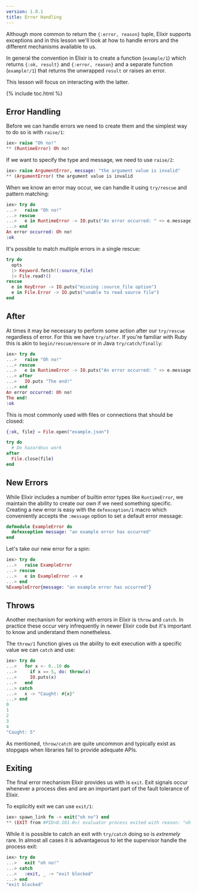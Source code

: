 ```yaml
---
version: 1.0.1
title: Error Handling
---
```


Although more common to return the `{:error, reason}` tuple, Elixir supports exceptions and in this lesson we'll look at how to handle errors and the different mechanisms available to us.

In general the convention in Elixir is to create a function (`example/1`) which returns `{:ok, result}` and `{:error, reason}` and a separate function (`example!/1`) that returns the unwrapped `result` or raises an error.

This lesson will focus on interacting with the latter.

{% include toc.html %}

## Error Handling

Before we can handle errors we need to create them and the simplest way to do so is with `raise/1`:

```elixir
iex> raise "Oh no!"
** (RuntimeError) Oh no!
```

If we want to specify the type and message, we need to use `raise/2`:

```elixir
iex> raise ArgumentError, message: "the argument value is invalid"
** (ArgumentError) the argument value is invalid
```

When we know an error may occur, we can handle it using `try/rescue` and pattern matching:

```elixir
iex> try do
...>   raise "Oh no!"
...> rescue
...>   e in RuntimeError -> IO.puts("An error occurred: " <> e.message)
...> end
An error occurred: Oh no!
:ok
```

It's possible to match multiple errors in a single rescue:

```elixir
try do
  opts
  |> Keyword.fetch!(:source_file)
  |> File.read!()
rescue
  e in KeyError -> IO.puts("missing :source_file option")
  e in File.Error -> IO.puts("unable to read source file")
end
```

## After

At times it may be necessary to perform some action after our `try/rescue` regardless of error.
For this we have `try/after`.
If you're familiar with Ruby this is akin to `begin/rescue/ensure` or in Java `try/catch/finally`:

```elixir
iex> try do
...>   raise "Oh no!"
...> rescue
...>   e in RuntimeError -> IO.puts("An error occurred: " <> e.message)
...> after
...>   IO.puts "The end!"
...> end
An error occurred: Oh no!
The end!
:ok
```

This is most commonly used with files or connections that should be closed:

```elixir
{:ok, file} = File.open("example.json")

try do
  # Do hazardous work
after
  File.close(file)
end
```

## New Errors

While Elixir includes a number of builtin error types like `RuntimeError`, we maintain the ability to create our own if we need something specific.
Creating a new error is easy with the `defexception/1` macro which conveniently accepts the `:message` option to set a default error message:

```elixir
defmodule ExampleError do
  defexception message: "an example error has occurred"
end
```

Let's take our new error for a spin:

```elixir
iex> try do
...>   raise ExampleError
...> rescue
...>   e in ExampleError -> e
...> end
%ExampleError{message: "an example error has occurred"}
```

## Throws

Another mechanism for working with errors in Elixir is `throw` and `catch`.
In practice these occur very infrequently in newer Elixir code but it's important to know and understand them nonetheless.

The `throw/1` function gives us the ability to exit execution with a specific value we can `catch` and use:

```elixir
iex> try do
...>   for x <- 0..10 do
...>     if x == 5, do: throw(x)
...>     IO.puts(x)
...>   end
...> catch
...>   x -> "Caught: #{x}"
...> end
0
1
2
3
4
"Caught: 5"
```

As mentioned, `throw/catch` are quite uncommon and typically exist as stopgaps when libraries fail to provide adequate APIs.

## Exiting

The final error mechanism Elixir provides us with is `exit`.
Exit signals occur whenever a process dies and are an important part of the fault tolerance of Elixir.

To explicitly exit we can use `exit/1`:

```elixir
iex> spawn_link fn -> exit("oh no") end
** (EXIT from #PID<0.101.0>) evaluator process exited with reason: "oh no"
```

While it is possible to catch an exit with `try/catch` doing so is _extremely_ rare.
In almost all cases it is advantageous to let the supervisor handle the process exit:

```elixir
iex> try do
...>   exit "oh no!"
...> catch
...>   :exit, _ -> "exit blocked"
...> end
"exit blocked"
```
